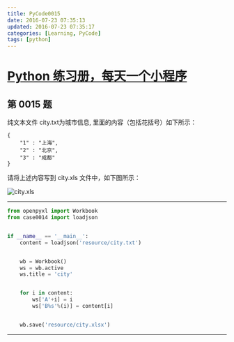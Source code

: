 ```yaml
---
title: PyCode0015
date: 2016-07-23 07:35:13
updated: 2016-07-23 07:35:17
categories: [Learning, PyCode]
tags: [python]
---
```


# [Python 练习册，每天一个小程序]( https://coding.net/u/xiaofeig/p/show-me-the-code/git)


## 第 0015 题


纯文本文件 city.txt为城市信息, 里面的内容（包括花括号）如下所示：


    {
        "1" : "上海",
        "2" : "北京",
        "3" : "成都"
    }


请将上述内容写到 city.xls 文件中，如下图所示：

<!-- more -->

![city.xls](http://i.imgur.com/rOHbUzg.png)


------------


```python
from openpyxl import Workbook
from case0014 import loadjson


if __name__ == '__main__':
    content = loadjson('resource/city.txt')


    wb = Workbook()
    ws = wb.active
    ws.title = 'city'


    for i in content:
        ws['A'+i] = i
        ws['B%s'%(i)] = content[i]


    wb.save('resource/city.xlsx')
```


------------